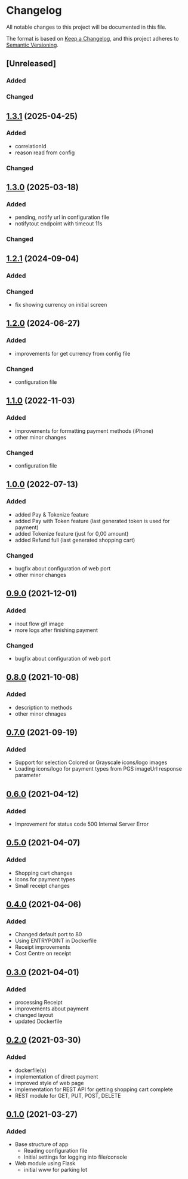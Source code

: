 # Changelog

All notable changes to this project will be documented in this file.

The format is based on [Keep a Changelog](https://keepachangelog.com/en/1.0.0/),
and this project adheres to [Semantic Versioning](https://semver.org/spec/v2.0.0.html).

## [Unreleased]

### Added

### Changed

## [1.3.1](https://github.com/udigeri/inout/compare/v1.3.0..v1.3.1) (2025-04-25)

### Added
- correlationId
- reason read from config

### Changed

## [1.3.0](https://github.com/udigeri/inout/compare/v1.2.1..v1.3.0) (2025-03-18)

### Added
- pending, notify url in configuration file
- notifytout endpoint with timeout 11s

### Changed

## [1.2.1](https://github.com/udigeri/inout/compare/v1.2.0..v1.2.1) (2024-09-04)

### Added

### Changed
- fix showing currency on initial screen

## [1.2.0](https://github.com/udigeri/inout/compare/v1.1.0..v1.2.0) (2024-06-27)

### Added
- improvements for get currency from config file
### Changed
- configuration file

## [1.1.0](https://github.com/udigeri/inout/compare/v1.0.0..v1.1.0) (2022-11-03)

### Added
- improvements for formatting payment methods (iPhone)
- other minor changes
### Changed
- configuration file

## [1.0.0](https://github.com/udigeri/inout/compare/v0.9.0..v1.0.0) (2022-07-13)

### Added
- added Pay & Tokenize feature
- added Pay with Token feature (last generated token is used for payment)
- added Tokenize feature (just for 0,00 amount)
- added Refund full (last generated shopping cart)

### Changed
- bugfix about configuration of web port
- other minor changes

## [0.9.0](https://github.com/udigeri/inout/compare/v0.8.0..v0.9.0) (2021-12-01)

### Added
- inout flow gif image
- more logs after finishing payment

### Changed
- bugfix about configuration of web port

## [0.8.0](https://github.com/udigeri/inout/compare/v0.7.0..v0.8.0) (2021-10-08)

### Added

- description to methods
- other minor chnages

## [0.7.0](https://github.com/udigeri/inout/compare/v0.6.0..v0.7.0) (2021-09-19)

### Added

- Support for selection Colored or Grayscale icons/logo images
- Loading icons/logo for payment types from PGS imageUrl response parameter

## [0.6.0](https://github.com/udigeri/inout/compare/v0.5.0..v0.6.0) (2021-04-12)

### Added

- Improvement for status code 500 Internal Server Error

## [0.5.0](https://github.com/udigeri/inout/compare/v0.4.0..v0.5.0) (2021-04-07)

### Added

- Shopping cart changes
- Icons for payment types
- Small receipt changes

## [0.4.0](https://github.com/udigeri/inout/compare/v0.3.0..v0.4.0) (2021-04-06)

### Added

- Changed default port to 80 
- Using ENTRYPOINT in Dockerfile 
- Receipt improvements
- Cost Centre on receipt

## [0.3.0](https://github.com/udigeri/inout/compare/v0.2.0..v0.3.0) (2021-04-01)

### Added

- processing Receipt
- improvements about payment
- changed layout
- updated Dockerfile

## [0.2.0](https://github.com/udigeri/inout/compare/v0.1.0..v0.2.0) (2021-03-30)

### Added

- dockerfile(s)
- implementation of direct payment
- improved style of web page
- implementation for REST API for getting shopping cart complete
- REST module for GET, PUT, POST, DELETE

## [0.1.0](https://github.com/udigeri/inout/tree/v0.1.0) (2021-03-27)

### Added 

- Base structure of app
  - Reading configuration file
  - Initial settings for logging into file/console
- Web module using Flask
  - initial www for parking lot

